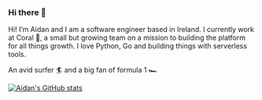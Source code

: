### Hi there 👋

Hi! I’m Aidan and I am a software engineer based in Ireland. I currently work at Coral 🪸, a small but growing team on a mission to building the platform for all things growth. I love Python, Go and building things with serverless tools. 

An avid surfer 🏄 and a big fan of formula 1 🏎️

[![Aidan's GitHub stats](https://github-readme-stats.vercel.app/api?username=AidanFogarty&count_private=true&show_icons=true)](https://github.com/AidanFogarty/github-readme-stats)
